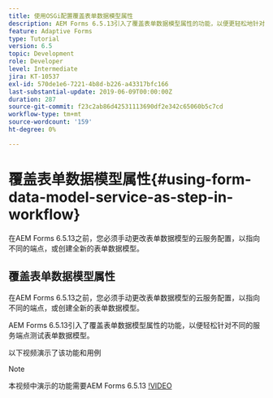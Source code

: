```yaml
---
title: 使用OSGi配置覆盖表单数据模型属性
description: AEM Forms 6.5.13引入了覆盖表单数据模型属性的功能，以便更轻松地针对不同端点测试一个表单数据模型。
feature: Adaptive Forms
type: Tutorial
version: 6.5
topic: Development
role: Developer
level: Intermediate
jira: KT-10537
exl-id: 570de1e6-7221-4b8d-b226-a43317bfc166
last-substantial-update: 2019-06-09T00:00:00Z
duration: 287
source-git-commit: f23c2ab86d42531113690df2e342c65060b5c7cd
workflow-type: tm+mt
source-wordcount: '159'
ht-degree: 0%

---
```


# 覆盖表单数据模型属性{#using-form-data-model-service-as-step-in-workflow}

在AEM Forms 6.5.13之前，您必须手动更改表单数据模型的云服务配置，以指向不同的端点，或创建全新的表单数据模型。

## 覆盖表单数据模型属性

在AEM Forms 6.5.13之前，您必须手动更改表单数据模型的云服务配置，以指向不同的端点，或创建全新的表单数据模型。

AEM Forms 6.5.13引入了覆盖表单数据模型属性的功能，以便轻松针对不同的服务端点测试表单数据模型。

以下视频演示了该功能和用例

>[!NOTE]
>本视频中演示的功能需要AEM Forms 6.5.13
>[!VIDEO](https://video.tv.adobe.com/v/343762?quality=12&learn=on)
